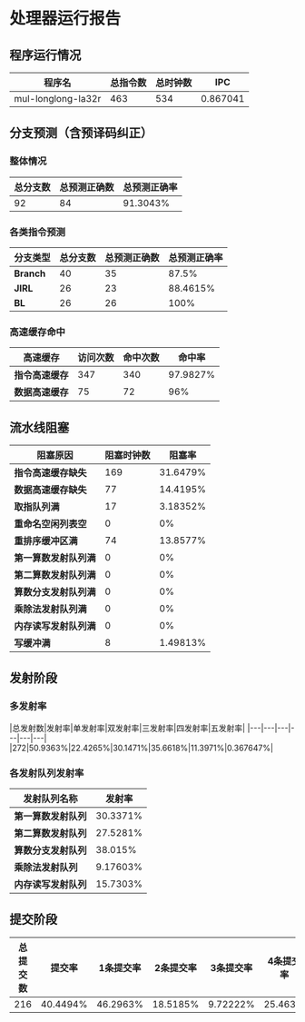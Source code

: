 # 处理器运行报告
## 程序运行情况
|程序名|总指令数|总时钟数|IPC|
|---|---|---|---|
|mul-longlong-la32r|463|534|0.867041|

## 分支预测（含预译码纠正）
### 整体情况
|总分支数|总预测正确数|总预测正确率|
|---|---|---|
|92|84|91.3043%|

### 各类指令预测
|分支类型|总分支数|总预测正确数|总预测正确率|
|---|---|---|---|
|**Branch**| 40 | 35 | 87.5%|
|**JIRL**| 26 | 23 | 88.4615%|
|**BL**| 26 | 26 | 100%|

### 高速缓存命中
|高速缓存|访问次数|命中次数|命中率|
|---|---|---|---|
|**指令高速缓存**| 347 | 340 | 97.9827%|
|**数据高速缓存**| 75 | 72 | 96%|
## 流水线阻塞
|阻塞原因|阻塞时钟数|阻塞率|
|---|---|---|
|**指令高速缓存缺失**| 169 | 31.6479%|
|**数据高速缓存缺失**| 77 | 14.4195%|
|**取指队列满**| 17 | 3.18352%|
|**重命名空闲列表空**|0 | 0%|
|**重排序缓冲区满**|74 | 13.8577%|
|**第一算数发射队列满**|0 | 0%|
|**第二算数发射队列满**|0 | 0%|
|**算数分支发射队列满**|0 | 0%|
|**乘除法发射队列满**|0 | 0%|
|**内存读写发射队列满**|0 | 0%|
|**写缓冲满**|8 | 1.49813%|

## 发射阶段
### 多发射率
|总发射数|发射率|单发射率|双发射率|三发射率|四发射率|五发射率|
|---|---|---|---|---|---|
|272|50.9363%|22.4265%|30.1471%|35.6618%|11.3971%|0.367647%|

### 各发射队列发射率
|发射队列名称|发射率|
|---|---|
|**第一算数发射队列**|30.3371%|
|**第二算数发射队列**|27.5281%|
|**算数分支发射队列**|38.015%|
|**乘除法发射队列**|9.17603%|
|**内存读写发射队列**|15.7303%|

## 提交阶段
|总提交数|提交率|1条提交率|2条提交率|3条提交率|4条提交率|
|---|---|---|---|---|---|
|216|40.4494%|46.2963%|18.5185%|9.72222%|25.463%|
